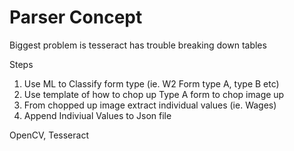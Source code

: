 # Parser Concept

Biggest problem is tesseract has trouble breaking down tables

Steps
1. Use ML to Classify form type (ie. W2 Form type A, type B etc)
2. Use template of how to chop up Type A form to chop image up
3. From chopped up image extract individual values (ie. Wages)
4. Append Indiviual Values to Json file


OpenCV, Tesseract

